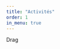 ```yaml
---
title: "Activités"
order: 1
in_menu: true
---
```

<div class="glowy-blob">
    <div></div>
    <div></div>
    <div></div>
    <div></div>
    <div></div>
    <div></div>
    <div></div>
    <div></div>
    <div></div>
    <div></div>
    <div></div>
    <div></div>
    <div></div>
    <div></div>
    <div></div>
</div>

<span>Drag</span>

<svg xmlns="http://www.w3.org/2000/svg" version="1.1">
  <defs>
    <filter id="goo">
      <feGaussianBlur in="SourceGraphic" stdDeviation="10" result="blur" />
      <feColorMatrix in="blur" mode="matrix" values="1 0 0 0 0  0 1 0 0 0  0 0 1 0 0  0 0 0 19 -9" result="goo" />
      <feComposite in="SourceGraphic" in2="goo" operator="atop"/>
    </filter>
  </defs>
</svg>



<script>
var doms = document.getElementsByClassName("glowy-blob");

var selected = 0;

for(var x =0;x<doms.length;x++) {
    for(var i = 0;i<doms[x].children.length;i++) {
        doms[x].children[i].addEventListener("mousedown", function(e){
            selected = this;
        })
    }
}

window.addEventListener("mouseup", function(e){
  selected.style.animation = "bounceback 1s ease";
  selected.style.animationFillMode = "forwards";
  var lala = selected;
  selected = null;

  setTimeout(function() {
      lala.style.animation = "";
      lala.style.animationFillMode = "";
      lala.style.left = "";
      lala.style.top = "";
  },1000)

})

window.addEventListener("mousemove", function(e) {
    if(selected == null || !selected) return;
    selected.style.left = (e.clientX - (selected.getBoundingClientRect().width/2) - window.innerWidth/2) +"px"
    selected.style.top = (e.clientY - (selected.getBoundingClientRect().height/2) - window.innerHeight/2 ) +"px"
    selected.style.animation = 0;
}) </script> 